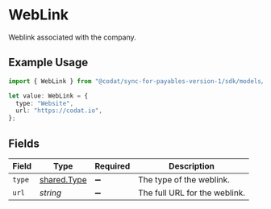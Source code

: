 # WebLink

Weblink associated with the company.

## Example Usage

```typescript
import { WebLink } from "@codat/sync-for-payables-version-1/sdk/models/shared";

let value: WebLink = {
  type: "Website",
  url: "https://codat.io",
};
```

## Fields

| Field                                             | Type                                              | Required                                          | Description                                       |
| ------------------------------------------------- | ------------------------------------------------- | ------------------------------------------------- | ------------------------------------------------- |
| `type`                                            | [shared.Type](../../../sdk/models/shared/type.md) | :heavy_minus_sign:                                | The type of the weblink.                          |
| `url`                                             | *string*                                          | :heavy_minus_sign:                                | The full URL for the weblink.                     |